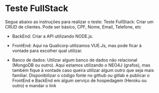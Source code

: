 # Teste FullStack

Segue abaixo as instruções para realizar o teste:
Teste FullStack: Criar um CRUD de clientes. Pode ser básico, CPF, Nome, Email, Telefone, etc

- BackEnd: Criar a API utilizando NODE.js.

- FrontEnd: Aqui na Qualicorp utilizamos VUE.Js, mas pode ficar à vontade para escolher qual
utilizar.


- Banco de dados: Utilizar algum banco de dados não relacional (MongoDB ou outro). Aqui
estamos utilizando o NEO4J (grafos), mas também fique à vontade caso queira utilizar algum
outro que seja mais familiar.
Disponibilizar o código fonte no github ou gitlab e publicar o FrontEnd e BackEnd em algum
serviço de hospedagem (Heroku ou outro) e mandar o link